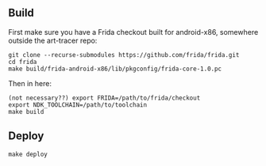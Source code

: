 ## Build

First make sure you have a Frida checkout built for android-x86, somewhere
outside the art-tracer repo:

    git clone --recurse-submodules https://github.com/frida/frida.git
    cd frida
    make build/frida-android-x86/lib/pkgconfig/frida-core-1.0.pc

Then in here:

    (not necessary??) export FRIDA=/path/to/frida/checkout
    export NDK_TOOLCHAIN=/path/to/toolchain
    make build

## Deploy

    make deploy
